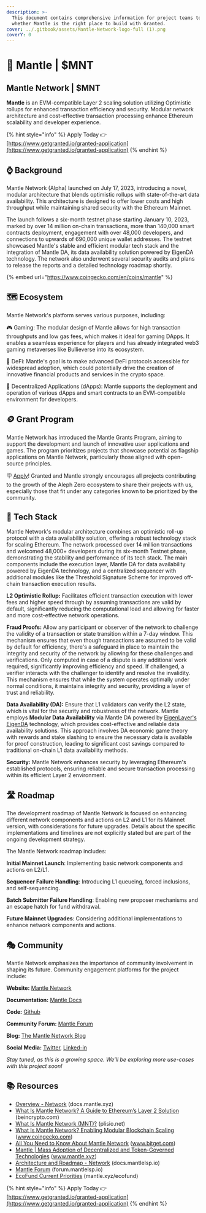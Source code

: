 ```yaml
---
description: >-
  This document contains comprehensive information for project teams to know
  whether Mantle is the right place to build with Granted.
cover: ../.gitbook/assets/Mantle-Network-logo-full (1).png
coverY: 0
---
```


# 🐩 Mantle | $MNT

## Mantle Network | $MNT

**Mantle** is an EVM-compatible Layer 2 scaling solution utilizing Optimistic rollups for enhanced transaction efficiency and security. Modular network architecture and cost-effective transaction processing enhance Ethereum scalability and developer experience.

{% hint style="info" %}
Apply Today 👉 [https://www.getgranted.io/granted-application](https://www.getgranted.io/granted-application)
{% endhint %}

## ⌚️ Background

Mantle Network (Alpha) launched on July 17, 2023, introducing a novel, modular architecture that blends optimistic rollups with state-of-the-art data availability. This architecture is designed to offer lower costs and high throughput while maintaining shared security with the Ethereum Mainnet.&#x20;

The launch follows a six-month testnet phase starting January 10, 2023, marked by over 14 million on-chain transactions, more than 140,000 smart contracts deployment, engagement with over 48,000 developers, and connections to upwards of 690,000 unique wallet addresses. The testnet showcased Mantle's stable and efficient modular tech stack and the integration of Mantle DA, its data availability solution powered by EigenDA technology. The network also underwent several security audits and plans to release the reports and a detailed technology roadmap shortly.

{% embed url="https://www.coingecko.com/en/coins/mantle" %}

## 🗺️ Ecosystem

Mantle Network's platform serves various purposes, including:

🎮 Gaming: The modular design of Mantle allows for high transaction throughputs and low gas fees, which makes it ideal for gaming DApps. It enables a seamless experience for players and has already integrated web3 gaming metaverses like Bullieverse into its ecosystem.

🏦 DeFi: Mantle's goal is to make advanced DeFi protocols accessible for widespread adoption, which could potentially drive the creation of innovative financial products and services in the crypto space.

📱 Decentralized Applications (dApps): Mantle supports the deployment and operation of various dApps and smart contracts to an EVM-compatible environment for developers.

## 🪙 Grant Program

Mantle Network has introduced the Mantle Grants Program, aiming to support the development and launch of innovative user applications and games. The program prioritizes projects that showcase potential as flagship applications on Mantle Network, particularly those aligned with open-source principles.&#x20;

🪧 [Apply](https://www.getgranted.io/granted-application)! Granted and Mantle strongly encourages all projects contributing to the growth of the Aleph Zero ecosystem to share their projects with us, especially those that fit under any categories known to be prioritized by the community.&#x20;

## 🧱 Tech Stack

Mantle Network's modular architecture combines an optimistic roll-up protocol with a data availability solution, offering a robust technology stack for scaling Ethereum. The network processed over 14 million transactions and welcomed 48,000+ developers during its six-month Testnet phase, demonstrating the stability and performance of its tech stack. The main components include the execution layer, Mantle DA for data availability powered by EigenDA technology, and a centralized sequencer with additional modules like the Threshold Signature Scheme for improved off-chain transaction execution results.

**L2 Optimistic Rollup:** Facilitates efficient transaction execution with lower fees and higher speed through by assuming transactions are valid by default, significantly reducing the computational load and allowing for faster and more cost-effective network operations.

**Fraud Proofs:** Allow any participant or observer of the network to challenge the validity of a transaction or state transition within a 7-day window. This mechanism ensures that even though transactions are assumed to be valid by default for efficiency, there's a safeguard in place to maintain the integrity and security of the network by allowing for these challenges and verifications. Only computed in case of a dispute is any additional work required, significantly improving efficiency and speed. If challenged, a verifier interacts with the challenger to identify and resolve the invalidity. This mechanism ensures that while the system operates optimally under normal conditions, it maintains integrity and security, providing a layer of trust and reliability.

**Data Availability (DA):** Ensure that L1 validators can verify the L2 state, which is vital for the security and robustness of the network. Mantle employs **Modular Data Availability** via Mantle DA powered by [EigenLayer's EigenDA](https://www.blog.eigenlayer.xyz/tag/eigenda/) technology, which provides cost-effective and reliable data availability solutions. This approach involves DA economic game theory with rewards and stake slashing to ensure the necessary data is available for proof construction, leading to significant cost savings compared to traditional on-chain L1 data availability methods.

**Security:** Mantle Network enhances security by leveraging Ethereum's established protocols, ensuring reliable and secure transaction processing within its efficient Layer 2 environment.

## 🛣️ Roadmap

The development roadmap of Mantle Network is focused on enhancing different network components and actions on L2 and L1 for its Mainnet version, with considerations for future upgrades. Details about the specific implementations and timelines are not explicitly stated but are part of the ongoing development strategy.&#x20;

The Mantle Network roadmap includes:

**Initial Mainnet Launch**: Implementing basic network components and actions on L2/L1.

**Sequencer Failure Handling**: Introducing L1 queueing, forced inclusions, and self-sequencing.

**Batch Submitter Failure Handling**: Enabling new proposer mechanisms and an escape hatch for fund withdrawal.

**Future Mainnet Upgrades**: Considering additional implementations to enhance network components and actions.

## 🎭 Community

Mantle Network emphasizes the importance of community involvement in shaping its future. Community engagement platforms for the project include:

**Website:** [Mantle Network](https://www.mantle.xyz)

**Documentation:** [Mantle Docs](https://docs.mantle.xyz)

**Code:** [Github](https://github.com/mantlenetworkio)

**Community Forum:** [Mantle Forum](https://forum.mantlelsp.io)

**Blog:** [The Mantle Network Blog](https://www.mantle.xyz/blog)

**Social Media:** [Twitter](https://twitter.com/0xMantle), [Linked-in](https://www.linkedin.com/company/0xmantle/)

_Stay tuned, as this is a growing space. We'll be exploring more use-cases with this project soon!_

## 📚 Resources

* [Overview - Network](https://docs.mantle.xyz) (docs.mantle.xyz)
* [What Is Mantle Network? A Guide to Ethereum’s Layer 2 Solution](https://beincrypto.com) (beincrypto.com)
* [What Is Mantle Network (MNT)?](https://plisio.net) (plisio.net)
* [What Is Mantle Network? Enabling Modular Blockchain Scaling](https://www.coingecko.com) (www.coingecko.com)
* [All You Need to Know About Mantle Network](https://www.bitget.com) (www.bitget.com)
* [Mantle | Mass Adoption of Decentralized and Token-Governed Technologies](https://www.mantle.xyz) (www.mantle.xyz)
* [Architecture and Roadmap - Network](https://docs.mantlelsp.io) (docs.mantlelsp.io)
* [Mantle Forum](https://forum.mantlelsp.io) (forum.mantlelsp.io)
* [EcoFund Current Priorities](https://www.mantle.xyz/ecofund) (mantle.xyz/ecofund)

{% hint style="info" %}
Apply Today 👉 [https://www.getgranted.io/granted-application](https://www.getgranted.io/granted-application)
{% endhint %}

